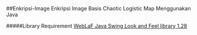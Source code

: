 ##Enkripsi-Image
Enkripsi Image Basis Chaotic Logistic Map Menggunakan Java

#####Library Requirement
[WebLaF Java Swing Look and Feel library 1.28](https://github.com/mgarin/weblaf/releases/download/v1.28/weblaf-complete-1.28.jar)
